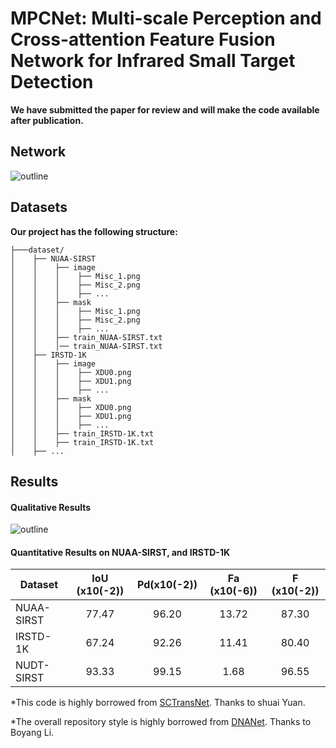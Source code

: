 # MPCNet: Multi-scale Perception and Cross-attention Feature Fusion Network for Infrared Small Target Detection

**We have submitted the paper for review and will make the code available after publication.**

## Network
![outline](image/img1.jpg)

## Datasets
**Our project has the following structure:**
  ```
  ├───dataset/
  │    ├── NUAA-SIRST
  │    │    ├── image
  │    │    │    ├── Misc_1.png
  │    │    │    ├── Misc_2.png
  │    │    │    ├── ...
  │    │    ├── mask
  │    │    │    ├── Misc_1.png
  │    │    │    ├── Misc_2.png
  │    │    │    ├── ...
  │    │    ├── train_NUAA-SIRST.txt
  │    │    │── train_NUAA-SIRST.txt
  │    ├── IRSTD-1K
  │    │    ├── image
  │    │    │    ├── XDU0.png
  │    │    │    ├── XDU1.png
  │    │    │    ├── ...
  │    │    ├── mask
  │    │    │    ├── XDU0.png
  │    │    │    ├── XDU1.png
  │    │    │    ├── ...
  │    │    ├── train_IRSTD-1K.txt
  │    │    ├── train_IRSTD-1K.txt
  │    ├── ...  
  ```
<be>

## Results
#### Qualitative Results

![outline](image/img2.jpg)

#### Quantitative Results on NUAA-SIRST, and IRSTD-1K

| Dataset         | IoU (x10(-2)) | Pd(x10(-2))| Fa (x10(-6))|  F (x10(-2))|
| ------------- |:-------------:|:-----:|:-----:|:-----:|
| NUAA-SIRST    | 77.47  |  96.20 | 13.72 | 87.30 |
| IRSTD-1K      | 67.24  |  92.26 | 11.41 | 80.40 |
| NUDT-SIRST    | 93.33  |  99.15 | 1.68  | 96.55 |


*This code is highly borrowed from [SCTransNet](https://github.com/xdFai/SCTransNet). Thanks to shuai Yuan.

*The overall repository style is highly borrowed from [DNANet](https://github.com/YeRen123455/Infrared-Small-Target-Detection). Thanks to Boyang Li.








